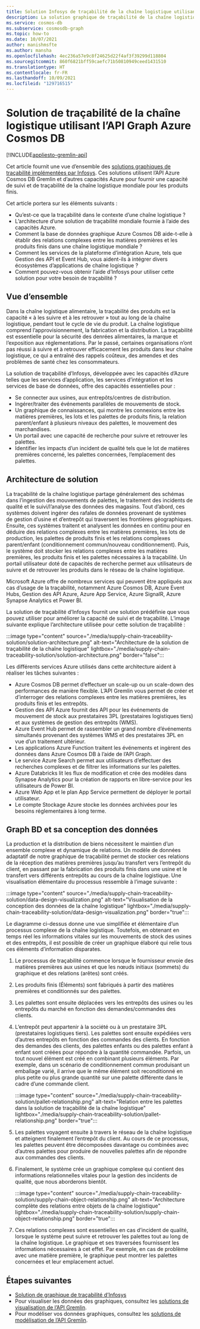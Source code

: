 ```yaml
---
title: Solution Infosys de traçabilité de la chaîne logistique utilisant l’API Graph Azure Cosmos DB
description: La solution graphique de traçabilité de la chaîne logistique implémentée par Infosys utilise l’API Azure Cosmos DB Gremlin et d’autres services Azure. Elle offre une capacité de suivi et de traçabilité de la chaîne logistique mondiale pour les produits finis.
ms.service: cosmos-db
ms.subservice: cosmosdb-graph
ms.topic: how-to
ms.date: 10/07/2021
author: manishmsfte
ms.author: mansha
ms.openlocfilehash: 4ec236a57e9c8f24625d22f4af3f39299d118804
ms.sourcegitcommit: 860f6821bff59caefc71b50810949ceed1431510
ms.translationtype: HT
ms.contentlocale: fr-FR
ms.lasthandoff: 10/09/2021
ms.locfileid: "129716515"
---
```

# <a name="supply-chain-traceability-solution-using-azure-cosmos-db-graph-api"></a>Solution de traçabilité de la chaîne logistique utilisant l’API Graph Azure Cosmos DB

[!INCLUDE[appliesto-gremlin-api](../includes/appliesto-gremlin-api.md)]

Cet article fournit une vue d’ensemble des [solutions graphiques de traçabilité implémentées par Infosys](https://azuremarketplace.microsoft.com/marketplace/apps/infosysltd.infosys-traceability-knowledge-graph?tab=Overview). Ces solutions utilisent l’API Azure Cosmos DB Gremlin et d’autres capacités Azure pour fournir une capacité de suivi et de traçabilité de la chaîne logistique mondiale pour les produits finis.

Cet article portera sur les éléments suivants :

* Qu’est-ce que la traçabilité dans le contexte d’une chaîne logistique ?
* L’architecture d’une solution de traçabilité mondiale fournie à l’aide des capacités Azure.  
* Comment la base de données graphique Azure Cosmos DB aide-t-elle à établir des relations complexes entre les matières premières et les produits finis dans une chaîne logistique mondiale ?
* Comment les services de la plateforme d’intégration Azure, tels que Gestion des API et Event Hub, vous aident-ils à intégrer divers écosystèmes d’applications de chaîne logistique ?
* Comment pouvez-vous obtenir l’aide d’Infosys pour utiliser cette solution pour votre besoin de traçabilité ?

## <a name="overview"></a>Vue d’ensemble

Dans la chaîne logistique alimentaire, la traçabilité des produits est la capacité « à les suivre et à les retrouver » tout au long de la chaîne logistique, pendant tout le cycle de vie du produit. La chaîne logistique comprend l’approvisionnement, la fabrication et la distribution. La traçabilité est essentielle pour la sécurité des denrées alimentaires, la marque et l’exposition aux réglementations. Par le passé, certaines organisations n’ont pas réussi à suivre et à retrouver efficacement les produits dans leur chaîne logistique, ce qui a entraîné des rappels coûteux, des amendes et des problèmes de santé chez les consommateurs.

La solution de traçabilité d’Infosys, développée avec les capacités d’Azure telles que les services d’application, les services d’intégration et les services de base de données, offre des capacités essentielles pour :

* Se connecter aux usines, aux entrepôts/centres de distribution.
* Ingérer/traiter des événements parallèles de mouvements de stock.
* Un graphique de connaissances, qui montre les connexions entre les matières premières, les lots et les palettes de produits finis, la relation parent/enfant à plusieurs niveaux des palettes, le mouvement des marchandises.
* Un portail avec une capacité de recherche pour suivre et retrouver les palettes.
* Identifier les impacts d’un incident de qualité tels que le lot de matières premières concerné, les palettes concernées, l’emplacement des palettes.

## <a name="solution-architecture"></a>Architecture de solution

La traçabilité de la chaîne logistique partage généralement des schémas dans l’ingestion des mouvements de palettes, le traitement des incidents de qualité et le suivi/l’analyse des données des magasins. Tout d’abord, ces systèmes doivent ingérer des rafales de données provenant de systèmes de gestion d’usine et d’entrepôt qui traversent les frontières géographiques. Ensuite, ces systèmes traitent et analysent les données en continu pour en déduire des relations complexes entre les matières premières, les lots de production, les palettes de produits finis et les relations complexes parent/enfant (conditionnement commun/nouveau conditionnement). Puis, le système doit stocker les relations complexes entre les matières premières, les produits finis et les palettes nécessaires à la traçabilité. Un portail utilisateur doté de capacités de recherche permet aux utilisateurs de suivre et de retrouver les produits dans le réseau de la chaîne logistique.

Microsoft Azure offre de nombreux services qui peuvent être appliqués aux cas d’usage de la traçabilité, notamment Azure Cosmos DB, Azure Event Hubs, Gestion des API Azure, Azure App Service, Azure SignalR, Azure Synapse Analytics et Power BI.

La solution de traçabilité d’Infosys fournit une solution prédéfinie que vous pouvez utiliser pour améliorer la capacité de suivi et de traçabilité. L’image suivante explique l’architecture utilisée pour cette solution de traçabilité :

:::image type="content" source="./media/supply-chain-traceability-solution/solution-architecture.png" alt-text="Architecture de la solution de traçabilité de la chaîne logistique" lightbox="./media/supply-chain-traceability-solution/solution-architecture.png" border="false":::

Les différents services Azure utilisés dans cette architecture aident à réaliser les tâches suivantes :

* Azure Cosmos DB permet d’effectuer un scale-up ou un scale-down des performances de manière flexible. L’API Gremlin vous permet de créer et d’interroger des relations complexes entre les matières premières, les produits finis et les entrepôts.
* Gestion des API Azure fournit des API pour les événements de mouvement de stock aux prestataires 3PL (prestataires logistiques tiers) et aux systèmes de gestion des entrepôts (WMS).  
* Azure Event Hub permet de rassembler un grand nombre d’événements simultanés provenant des systèmes WMS et des prestataires 3PL en vue d’un traitement ultérieur.
* Les applications Azure Function traitent les événements et ingèrent des données dans Azure Cosmos DB à l’aide de l’API Graph.
* Le service Azure Search permet aux utilisateurs d’effectuer des recherches complexes et de filtrer les informations sur les palettes.
* Azure Databricks lit les flux de modification et crée des modèles dans Synapse Analytics pour la création de rapports en libre-service pour les utilisateurs de Power BI.
* Azure Web App et le plan App Service permettent de déployer le portail utilisateur.
* Le compte Stockage Azure stocke les données archivées pour les besoins réglementaires à long terme.

## <a name="graph-db-and-its-data-design"></a>Graph BD et sa conception des données

La production et la distribution de biens nécessitent le maintien d’un ensemble complexe et dynamique de relations.  Un modèle de données adaptatif de notre graphique de traçabilité permet de stocker ces relations de la réception des matières premières jusqu’au transfert vers l’entrepôt du client, en passant par la fabrication des produits finis dans une usine et le transfert vers différents entrepôts au cours de la chaîne logistique. Une visualisation élémentaire du processus ressemble à l’image suivante :

:::image type="content" source="./media/supply-chain-traceability-solution/data-design-visualization.png" alt-text="Visualisation de la conception des données de la chaîne logistique" lightbox="./media/supply-chain-traceability-solution/data-design-visualization.png" border="true":::

Le diagramme ci-dessus donne une vue simplifiée et élémentaire d’un processus complexe de la chaîne logistique. Toutefois, en obtenant en temps réel les informations vitales sur les mouvements de stock des usines et des entrepôts, il est possible de créer un graphique élaboré qui relie tous ces éléments d’information disparates.

1. Le processus de traçabilité commence lorsque le fournisseur envoie des matières premières aux usines et que les nœuds initiaux (sommets) du graphique et des relations (arêtes) sont créés.

1. Les produits finis (Éléments) sont fabriqués à partir des matières premières et conditionnés sur des palettes.

1. Les palettes sont ensuite déplacées vers les entrepôts des usines ou les entrepôts du marché en fonction des demandes/commandes des clients.

1. L’entrepôt peut appartenir à la société ou à un prestataire 3PL (prestataires logistiques tiers). Les palettes sont ensuite expédiées vers d’autres entrepôts en fonction des commandes des clients. En fonction des demandes des clients, des palettes enfants ou des palettes enfant à enfant sont créées pour répondre à la quantité commandée. Parfois, un tout nouvel élément est créé en combinant plusieurs éléments. Par exemple, dans un scénario de conditionnement commun produisant un emballage varié, il arrive que le même élément soit reconditionné en plus petite ou plus grande quantité sur une palette différente dans le cadre d’une commande client.

   :::image type="content" source="./media/supply-chain-traceability-solution/pallet-relationship.png" alt-text="Relation entre les palettes dans la solution de traçabilité de la chaîne logistique" lightbox="./media/supply-chain-traceability-solution/pallet-relationship.png" border="true":::

1. Les palettes voyagent ensuite à travers le réseau de la chaîne logistique et atteignent finalement l’entrepôt du client. Au cours de ce processus, les palettes peuvent être décomposées davantage ou combinées avec d’autres palettes pour produire de nouvelles palettes afin de répondre aux commandes des clients.

1. Finalement, le système crée un graphique complexe qui contient des informations relationnelles vitales pour la gestion des incidents de qualité, que nous aborderons bientôt.

   :::image type="content" source="./media/supply-chain-traceability-solution/supply-chain-object-relationship.png" alt-text="Architecture complète des relations entre objets de la chaîne logistique" lightbox="./media/supply-chain-traceability-solution/supply-chain-object-relationship.png" border="true":::

1. Ces relations complexes sont essentielles en cas d’incident de qualité, lorsque le système peut suivre et retrouver les palettes tout au long de la chaîne logistique. Le graphique et ses traversées fournissent les informations nécessaires à cet effet. Par exemple, en cas de problème avec une matière première, le graphique peut montrer les palettes concernées et leur emplacement actuel.

## <a name="next-steps"></a>Étapes suivantes

* [Solution de graphique de traçabilité d’Infosys](https://azuremarketplace.microsoft.com/marketplace/apps/infosysltd.infosys-traceability-knowledge-graph?tab=Overview)
* Pour visualiser les données des graphiques, consultez les [solutions de visualisation de l’API Gremlin](graph-visualization-partners.md).
* Pour modéliser vos données graphiques, consultez les [solutions de modélisation de l’API Gremlin](graph-modeling-tools.md).